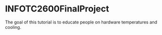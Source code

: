 # INFOTC2600FinalProject
The goal of this tutorial is to educate people on hardware temperatures and cooling.
